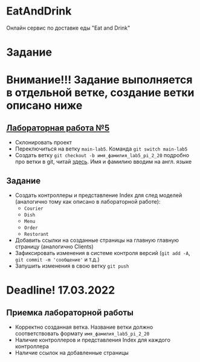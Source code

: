 # EatAndDrink
Онлайн сервис по доставке еды "Eat and Drink"

# Задание
# Внимание!!! Задание выполняется в отдельной ветке, создание ветки описано ниже

## [Лабораторная работа №5](https://drive.google.com/file/d/1FHJsWdnulYjAlvs_RTKQkfhFuxVHsF7M/view?usp=sharing)
- Склонировать проект
- Переключиться на ветку `main-lab5`. Команда `git switch main-lab5`
- Создать ветку `git checkout -b имя_фамилия_lab5_pi_2_20` подробно про ветки в git, читай [здесь](https://git-scm.com/book/ru/v2/%D0%92%D0%B5%D1%82%D0%B2%D0%BB%D0%B5%D0%BD%D0%B8%D0%B5-%D0%B2-Git-%D0%9E-%D0%B2%D0%B5%D1%82%D0%B2%D0%BB%D0%B5%D0%BD%D0%B8%D0%B8-%D0%B2-%D0%B4%D0%B2%D1%83%D1%85-%D1%81%D0%BB%D0%BE%D0%B2%D0%B0%D1%85). Имя и фамилию вводим на англ. языке

## Задание
- Создать контроллеры и представление Index для след моделей (аналогично тому как описано в лабораторной работе):
  - `Courier`
  - `Dish`
  - `Menu`
  - `Order`
  - `Restorant`
- Добавить ссылки на созданные страницы на главную главную страницу (аналогично Clients)
- Зафиксировать изменения в системе контроля версий (`git add -A`, `git commit -m 'сообщение'` и т.д.)
- Запушить изменения в свою ветку `git push`

# Deadline! 17.03.2022
## Приемка лабораторной работы
- Корректно созданная ветка. Название ветки должно соответствовать формату `имя_фамилия_lab5_pi_2_20`
- Наличие контроллеров и представления Index для каждого контроллера
- Наличие ссылок на добавленные страницы
